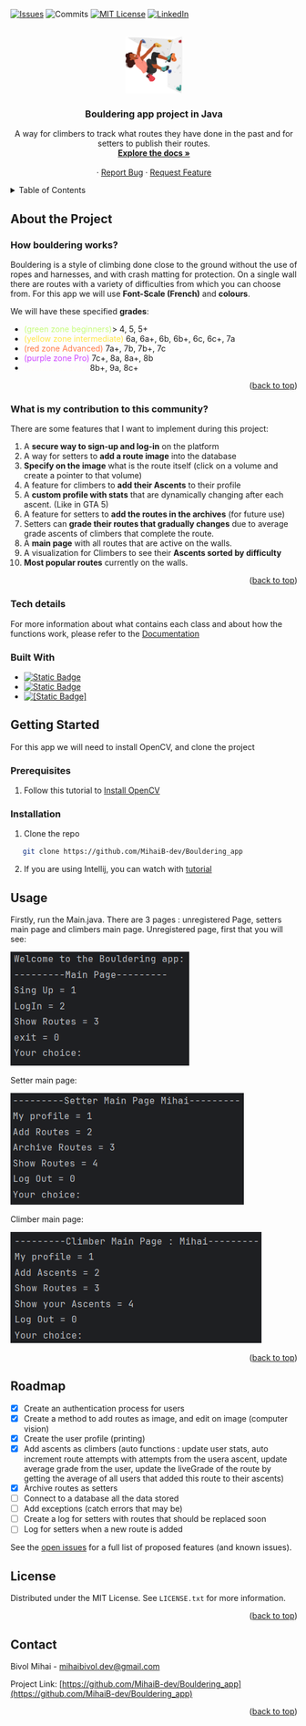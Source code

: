 <a name="readme-top"></a>

[![Issues][issues-shield]][issues-url]
![Commits][github-last-commit]
[![MIT License][license-shield]][license-url]
[![LinkedIn][linkedin-shield]][linkedin-url]


<br />
<div align="center">
  <a href="https://github.com/othneildrew/Best-README-Template">
    <img src="readmeMaterials/logo.webp" alt="Logo" width="100" height="100">
  </a>

<h3 align="center">Bouldering app project in Java</h3>

  <p align="center">
    A way for climbers to track what routes they have done in the past and for setters to publish their routes.
    <br />
    <a href="https://github.com/MihaiB-dev/Bouldering_app/blob/main/Implementation.md"><strong>Explore the docs »</strong></a>
    <br />
    <br />
    <!-- <a href="">View Demo</a> -->
    ·
    <a href="https://github.com/MihaiB-dev/Bouldering_app/issues/new?labels=bug&template=bug-report--.md">Report Bug</a>
    ·
    <a href="https://github.com/othneildrew/Best-README-Template/issues/new?labels=enhancement&template=feature-request--.md">Request Feature</a>
  </p>
</div>

<details>
  <summary>Table of Contents</summary>
  <ol>
    <li>
      <a href="#about-the-project">How bouldering works</a>
      <ul>
        <li><a href="#tech-details">Usage</a></li>
        <li><a href="#built-with">Built With</a></li>
      </ul>
    </li>
    <li>
      <a href="#getting-started">Getting Started</a>
      <ul>
        <li><a href="#prerequisites">Prerequisites</a></li>
        <li><a href="#installation">Installation</a></li>
      </ul>
    </li>
    <li><a href="#usage">Usage</a></li>
    <li><a href="#roadmap">Roadmap</a></li>
    <li><a href="#license">License</a></li>
    <li><a href="#contact">Contact</a></li>
  </ol>
</details>

## About the Project

### How bouldering works?
Bouldering is a style of climbing done close to the ground without the use of ropes and harnesses, and with crash matting for protection. 
On a single wall there are routes with a variety of difficulties from which you can choose from. For this app we will use **Font-Scale (French)** and **colours**. 

We will have these specified **grades**: 
* <span style="color:#C6FC79">(green zone beginners)</span>> 4, 5, 5+
* <span style="color:#FFE540">(yellow zone intermediate)</span> 6a, 6a+, 6b, 6b+, 6c, 6c+, 7a
* <span style="color:#FF7844">(red zone Advanced)</span> 7a+, 7b, 7b+, 7c
* <span style="color:#CE45FF">(purple zone Pro)</span> 7c+, 8a, 8a+, 8b
* <span style="color:#FFFCF8">(Whitezone Elite)</span> 8b+, 9a, 8c+ 

<p align="right">(<a href="#readme-top">back to top</a>)</p>

### What is my contribution to this community?

There are some features that I want to implement during this project:
1. A **secure way to sign-up and log-in** on the platform
2. A way for setters to **add a route image** into the database
3. **Specify on the image** what is the route itself (click on a volume and create a pointer to that volume)
4. A feature for climbers to **add their Ascents** to their profile
5. A **custom profile with stats** that are dynamically changing after each ascent. (Like in GTA 5)
6. A feature for setters to **add the routes in the archives** (for future use)
7. Setters can **grade their routes that gradually changes** due to average grade ascents of climbers that complete the route.
8. A **main page** with all routes that are active on the walls.
9. A visualization for Climbers to see their **Ascents sorted by difficulty**
10. **Most popular routes** currently on the walls.

<p align="right">(<a href="#readme-top">back to top</a>)</p>

### Tech details
For more information about what contains each class and about how the functions work, please refer to the [Documentation](Implementation.md)

### Built With
* [![Static Badge][Java]][Java-url]
* [![Static Badge][OpenCV]][OpenCV-url]
* [![[Static Badge]][pbkdf2]][pbkdf2-url]



## Getting Started

For this app we will need to install OpenCV, and clone the project

### Prerequisites
1. Follow this tutorial to [Install OpenCV](https://opencv.org/get-started/)

### Installation
1. Clone the repo
```sh
   git clone https://github.com/MihaiB-dev/Bouldering_app
   ```
2. If you are using Intellij, you can watch with [tutorial](https://opencv.org/get-started/)

## Usage
Firstly, run the Main.java.
There are 3 pages : unregistered Page, setters main page and climbers main page.
Unregistered page, first that you will see:

![image](readmeMaterials/Unregistered_Page_java.png)

Setter main page:

![image](readmeMaterials/Setter%20Main%20page.png)

Climber main page:

![image](readmeMaterials/Climber_main_page.png)

<p align="right">(<a href="#readme-top">back to top</a>)</p>

## Roadmap
- [x] Create an authentication process for users
- [x] Create a method to add routes as image, and edit on image (computer vision)
- [x] Create the user profile (printing)
- [x] Add ascents as climbers (auto functions : update user stats, auto increment route attempts with attempts from the usera ascent, update average grade from the user, update the liveGrade of the route by getting the average of all users that added this route to their ascents)
- [x] Archive routes as setters
- [ ] Connect to a database all the data stored
- [ ] Add exceptions (catch errors that may be)
- [ ] Create a log for setters with routes that should be replaced soon
- [ ] Log for setters when a new route is added

See the [open issues](https://github.com/MihaiB-dev/Bouldering_app/issues) for a full list of proposed features (and known issues).
## License
Distributed under the MIT License. See `LICENSE.txt` for more information.

<p align="right">(<a href="#readme-top">back to top</a>)</p>


## Contact

Bivol Mihai - mihaibivol.dev@gmail.com

Project Link: [https://github.com/MihaiB-dev/Bouldering_app](https://github.com/MihaiB-dev/Bouldering_app)

<p align="right">(<a href="#readme-top">back to top</a>)</p>



<!-- Markdown links and images-->
[issues-shield]: https://img.shields.io/github/issues/othneildrew/Best-README-Template.svg?style=for-the-badge
[issues-url]: https://github.com/MihaiB-dev/Bouldering_app/issues
[license-shield]: https://img.shields.io/github/license/othneildrew/Best-README-Template.svg?style=for-the-badge
[license-url]: https://github.com/MihaiB-dev/Bouldering_app/blob/main/LICENSE
[linkedin-shield]: https://img.shields.io/badge/-LinkedIn-black.svg?style=for-the-badge&logo=linkedin&colorB=555
[linkedin-url]: https://www.linkedin.com/in/mihai-bivol/
[github-last-commit]: https://img.shields.io/github/commit-activity/m/MihaiB-dev/Bouldering_app/main?style=for-the-badge
[pbkdf2]: https://img.shields.io/badge/-ceva?style=for-the-badge&label=pbkdf2%20encryption&color=d27af0

[pbkdf2-url]: https://cryptobook.nakov.com/mac-and-key-derivation/pbkdf2
[Java]: https://img.shields.io/badge/-ceva?style=for-the-badge&logo=java&label=Java&color=%23ffb84d
[Java-url]: https://www.java.com/en/
[OpenCV]: https://img.shields.io/badge/-ceva?style=for-the-badge&logo=OpenCV&label=OpenCV&color=%2359cbff
[OpenCV-url]: https://opencv.org/